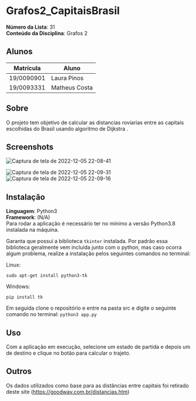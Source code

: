 # Grafos2_CapitaisBrasil


**Número da Lista**: 31<br>
**Conteúdo da Disciplina**: Grafos 2<br>

## Alunos
|Matrícula | Aluno |
| -- | -- |
| 19/0090901  | Laura Pinos |
| 19/0093331 |  Matheus Costa |

## Sobre 
O projeto tem objetivo de calcular as distancias roviarias entre as capitais escolhidas do Brasil usando algoritmo de Dijkstra . 

## Screenshots
![Captura de tela de 2022-12-05 22-08-41](https://user-images.githubusercontent.com/62102447/205782666-babb9e3b-aefd-4bfb-9772-e26665f75159.png)

![Captura de tela de 2022-12-05 22-09-31](https://user-images.githubusercontent.com/62102447/205782501-cd622923-7201-4ed7-a8ef-fddea3a0dd6d.png)
![Captura de tela de 2022-12-05 22-09-16](https://user-images.githubusercontent.com/62102447/205782883-b83989f5-f18f-4450-b516-d587f3cf8a3e.png)


## Instalação 
**Linguagem**: Python3 <br>
**Framework**: (N/A)<br>
Para rodar a aplicação é necessário ter no mínimo a versão Python3.8 instalada na máquina.

Garanta que possui a biblioteca `tkinter` instalada. Por padrão essa biblioteca geralmente vem incluída junto com o python, mas caso ocorra algum problema, realize a instalação pelos seguintes comandos no terminal:

Linux:

```sudo apt-get install python3-tk```

Windows:

```pip install tk```

Em seguida clone o repositório e entre na pasta src e digite o seguinte comando no terminal:
`python3 app.py`

## Uso 
Com a aplicação em execução, selecione um estado de partida e depois um de destino e clique no botão para calcular o trajeto.

## Outros 
Os dados utilizados como base para as distâncias entre capitais foi retirado deste site (https://goodway.com.br/distancias.htm)
